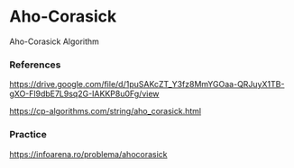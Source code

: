 # Aho-Corasick

Aho-Corasick Algorithm

### References 

https://drive.google.com/file/d/1puSAKcZT_Y3fz8MmYGOaa-QRJuyX1TB-gXO-Fl9dbE7L9sq2G-IAKKP8u0Fg/view

https://cp-algorithms.com/string/aho_corasick.html

### Practice

https://infoarena.ro/problema/ahocorasick
